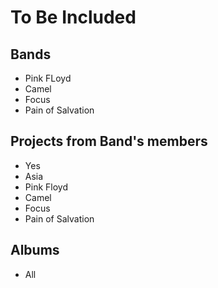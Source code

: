 # To Be Included

## Bands

+ Pink FLoyd
+ Camel
+ Focus
+ Pain of Salvation

## Projects from Band's members

+ Yes
+ Asia
+ Pink Floyd
+ Camel
+ Focus
+ Pain of Salvation

## Albums

+ All
